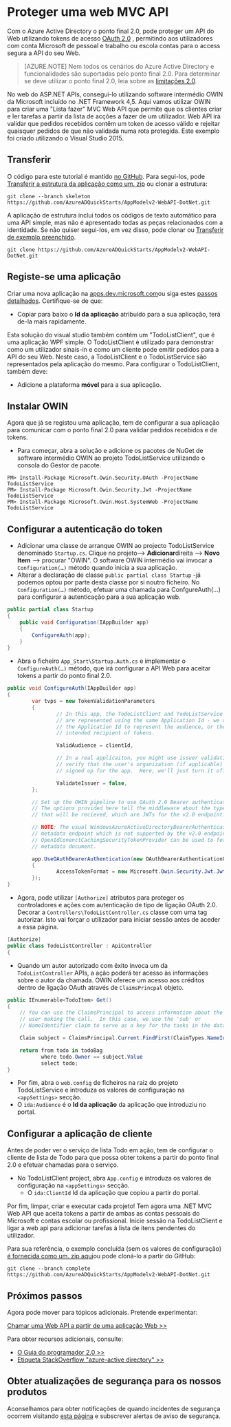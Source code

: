 <properties
    pageTitle="Azure AD 2.0 .NET Web API | Microsoft Azure"
    description="Como construir uma .NET MVC Web Api que aceita tokens a partir de ambas as Account Microsoft pessoal e contas escolar ou profissional."
    services="active-directory"
    documentationCenter=".net"
    authors="dstrockis"
    manager="mbaldwin"
    editor=""/>

<tags
    ms.service="active-directory"
    ms.workload="identity"
    ms.tgt_pltfrm="na"
    ms.devlang="dotnet"
    ms.topic="article"
    ms.date="10/10/2016"
    ms.author="dastrock"/>

# <a name="secure-an-mvc-web-api"></a>Proteger uma web MVC API

Com o Azure Active Directory o ponto final 2.0, pode proteger um API do Web utilizando tokens de acesso [OAuth 2.0](active-directory-v2-protocols.md#oauth2-authorization-code-flow) , permitindo aos utilizadores com conta Microsoft de pessoal e trabalho ou escola contas para o access segura a API do seu Web.

> [AZURE.NOTE]
    Nem todos os cenários do Azure Active Directory e funcionalidades são suportadas pelo ponto final 2.0.  Para determinar se deve utilizar o ponto final 2.0, leia sobre as [limitações 2.0](active-directory-v2-limitations.md).

No web do ASP.NET APIs, consegui-lo utilizando software intermédio OWIN da Microsoft incluído no .NET Framework 4,5.  Aqui vamos utilizar OWIN para criar uma "Lista fazer" MVC Web API que permite que os clientes criar e ler tarefas a partir da lista de acções a fazer de um utilizador.  Web API irá validar que pedidos recebidos contêm um token de acesso válido e rejeitar quaisquer pedidos de que não validada numa rota protegida.  Este exemplo foi criado utilizando o Visual Studio 2015.

## <a name="download"></a>Transferir
O código para este tutorial é mantido [no GitHub](https://github.com/AzureADQuickStarts/AppModelv2-WebAPI-DotNet).  Para segui-los, pode [Transferir a estrutura da aplicação como um. zip](https://github.com/AzureADQuickStarts/AppModelv2-WebAPI-DotNet/archive/skeleton.zip) ou clonar a estrutura:

```
git clone --branch skeleton https://github.com/AzureADQuickStarts/AppModelv2-WebAPI-DotNet.git
```

A aplicação de estrutura inclui todos os códigos de texto automático para uma API simple, mas não é apresentado todas as peças relacionados com a identidade. Se não quiser segui-los, em vez disso, pode clonar ou [Transferir de exemplo preenchido](https://github.com/AzureADQuickStarts/AppModelv2-WebAPI-DotNet/archive/skeleton.zip).

```
git clone https://github.com/AzureADQuickStarts/AppModelv2-WebAPI-DotNet.git
```

## <a name="register-an-app"></a>Registe-se uma aplicação
Criar uma nova aplicação na [apps.dev.microsoft.com](https://apps.dev.microsoft.com/?referrer=https://azure.microsoft.com/documentation/articles&deeplink=/appList)ou siga estes [passos detalhados](active-directory-v2-app-registration.md).  Certifique-se de que:

- Copiar para baixo o **Id da aplicação** atribuído para a sua aplicação, terá de-la mais rapidamente.

Esta solução do visual studio também contém um "TodoListClient", que é uma aplicação WPF simple.  O TodoListClient é utilizado para demonstrar como um utilizador sinais-in e como um cliente pode emitir pedidos para a API do seu Web.  Neste caso, a TodoListClient e o TodoListService são representados pela aplicação do mesmo.  Para configurar o TodoListClient, também deve:

- Adicione a plataforma **móvel** para a sua aplicação.


## <a name="install-owin"></a>Instalar OWIN

Agora que já se registou uma aplicação, tem de configurar a sua aplicação para comunicar com o ponto final 2.0 para validar pedidos recebidos e de tokens.

- Para começar, abra a solução e adicione os pacotes de NuGet de software intermédio OWIN ao projeto TodoListService utilizando o consola do Gestor de pacote.

```
PM> Install-Package Microsoft.Owin.Security.OAuth -ProjectName TodoListService
PM> Install-Package Microsoft.Owin.Security.Jwt -ProjectName TodoListService
PM> Install-Package Microsoft.Owin.Host.SystemWeb -ProjectName TodoListService
```

## <a name="configure-oauth-authentication"></a>Configurar a autenticação do token

- Adicionar uma classe de arranque OWIN ao projecto TodoListService denominado `Startup.cs`.  Clique no projeto--> **Adicionar**direita --> **Novo Item** --> procurar "OWIN".  O software OWIN intermédio vai invocar a `Configuration(…)` método quando inicia a sua aplicação.
- Alterar a declaração de classe `public partial class Startup` -já podemos optou por parte desta classe por si noutro ficheiro.  No `Configuration(…)` método, efetuar uma chamada para ConfgureAuth(...) para configurar a autenticação para a sua aplicação web.

```C#
public partial class Startup
{
    public void Configuration(IAppBuilder app)
    {
        ConfigureAuth(app);
    }
}
```

- Abra o ficheiro `App_Start\Startup.Auth.cs` e implementar o `ConfigureAuth(…)` método, que irá configurar a API Web para aceitar tokens a partir do ponto final 2.0.

```C#
public void ConfigureAuth(IAppBuilder app)
{
        var tvps = new TokenValidationParameters
        {
                // In this app, the TodoListClient and TodoListService
                // are represented using the same Application Id - we use
                // the Application Id to represent the audience, or the
                // intended recipient of tokens.

                ValidAudience = clientId,

                // In a real applicaiton, you might use issuer validation to
                // verify that the user's organization (if applicable) has
                // signed up for the app.  Here, we'll just turn it off.

                ValidateIssuer = false,
        };

        // Set up the OWIN pipeline to use OAuth 2.0 Bearer authentication.
        // The options provided here tell the middleware about the type of tokens
        // that will be recieved, which are JWTs for the v2.0 endpoint.

        // NOTE: The usual WindowsAzureActiveDirectoryBearerAuthenticaitonMiddleware uses a
        // metadata endpoint which is not supported by the v2.0 endpoint.  Instead, this
        // OpenIdConenctCachingSecurityTokenProvider can be used to fetch & use the OpenIdConnect
        // metadata document.

        app.UseOAuthBearerAuthentication(new OAuthBearerAuthenticationOptions
        {
                AccessTokenFormat = new Microsoft.Owin.Security.Jwt.JwtFormat(tvps, new OpenIdConnectCachingSecurityTokenProvider("https://login.microsoftonline.com/common/v2.0/.well-known/openid-configuration")),
        });
}
```

- Agora, pode utilizar `[Authorize]` atributos para proteger os controladores e ações com autenticação de tipo de ligação OAuth 2.0.  Decorar a `Controllers\TodoListController.cs` classe com uma tag autorizar.  Isto vai forçar o utilizador para iniciar sessão antes de aceder a essa página.

```C#
[Authorize]
public class TodoListController : ApiController
{
```

- Quando um autor autorizado com êxito invoca um da `TodoListController` APIs, a ação poderá ter acesso às informações sobre o autor da chamada.  OWIN oferece um acesso aos créditos dentro de ligação OAuth através de `ClaimsPrincpal` objeto.  

```C#
public IEnumerable<TodoItem> Get()
{
    // You can use the ClaimsPrincipal to access information about the
    // user making the call.  In this case, we use the 'sub' or
    // NameIdentifier claim to serve as a key for the tasks in the data store.

    Claim subject = ClaimsPrincipal.Current.FindFirst(ClaimTypes.NameIdentifier);

    return from todo in todoBag
           where todo.Owner == subject.Value
           select todo;
}
```

-   Por fim, abra o `web.config` de ficheiros na raiz do projeto TodoListService e introduza os valores de configuração na `<appSettings>` secção.
  - O `ida:Audience` é o **Id da aplicação** da aplicação que introduziu no portal.

## <a name="configure-the-client-app"></a>Configurar a aplicação de cliente
Antes de poder ver o serviço de lista Todo em ação, tem de configurar o cliente de lista de Todo para que possa obter tokens a partir do ponto final 2.0 e efetuar chamadas para o serviço.

- No TodoListClient project, abra `App.config` e introduza os valores de configuração na `<appSettings>` secção.
  - O `ida:ClientId` Id da aplicação que copiou a partir do portal.

Por fim, limpar, criar e executar cada projeto!  Tem agora uma .NET MVC Web API que aceita tokens a partir de ambas as contas pessoais do Microsoft e contas escolar ou profissional.  Inicie sessão na TodoListClient e ligar a web api para adicionar tarefas à lista de itens pendentes do utilizador.

Para sua referência, o exemplo concluída (sem os valores de configuração) [é fornecida como um. zip aqui](https://github.com/AzureADQuickStarts/AppModelv2-WebAPI-DotNet/archive/complete.zip)ou pode cloná-lo a partir do GitHub:

```git clone --branch complete https://github.com/AzureADQuickStarts/AppModelv2-WebAPI-DotNet.git```

## <a name="next-steps"></a>Próximos passos
Agora pode mover para tópicos adicionais.  Pretende experimentar:

[Chamar uma Web API a partir de uma aplicação Web >>](active-directory-v2-devquickstarts-webapp-webapi-dotnet.md)

Para obter recursos adicionais, consulte:
- [O Guia do programador 2.0 >>](active-directory-appmodel-v2-overview.md)
- [Etiqueta StackOverflow "azure-active directory" >>](http://stackoverflow.com/questions/tagged/azure-active-directory)

## <a name="get-security-updates-for-our-products"></a>Obter atualizações de segurança para os nossos produtos

Aconselhamos para obter notificações de quando incidentes de segurança ocorrem visitando [esta página](https://technet.microsoft.com/security/dd252948) e subscrever alertas de aviso de segurança.
